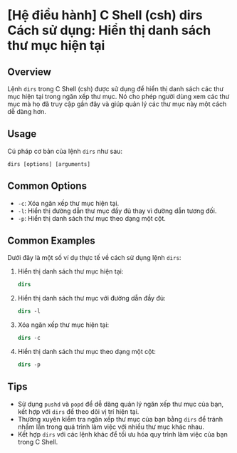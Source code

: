 # [Hệ điều hành] C Shell (csh) dirs Cách sử dụng: Hiển thị danh sách thư mục hiện tại

## Overview
Lệnh `dirs` trong C Shell (csh) được sử dụng để hiển thị danh sách các thư mục hiện tại trong ngăn xếp thư mục. Nó cho phép người dùng xem các thư mục mà họ đã truy cập gần đây và giúp quản lý các thư mục này một cách dễ dàng hơn.

## Usage
Cú pháp cơ bản của lệnh `dirs` như sau:

```
dirs [options] [arguments]
```

## Common Options
- `-c`: Xóa ngăn xếp thư mục hiện tại.
- `-l`: Hiển thị đường dẫn thư mục đầy đủ thay vì đường dẫn tương đối.
- `-p`: Hiển thị danh sách thư mục theo dạng một cột.

## Common Examples
Dưới đây là một số ví dụ thực tế về cách sử dụng lệnh `dirs`:

1. Hiển thị danh sách thư mục hiện tại:
   ```csh
   dirs
   ```

2. Hiển thị danh sách thư mục với đường dẫn đầy đủ:
   ```csh
   dirs -l
   ```

3. Xóa ngăn xếp thư mục hiện tại:
   ```csh
   dirs -c
   ```

4. Hiển thị danh sách thư mục theo dạng một cột:
   ```csh
   dirs -p
   ```

## Tips
- Sử dụng `pushd` và `popd` để dễ dàng quản lý ngăn xếp thư mục của bạn, kết hợp với `dirs` để theo dõi vị trí hiện tại.
- Thường xuyên kiểm tra ngăn xếp thư mục của bạn bằng `dirs` để tránh nhầm lẫn trong quá trình làm việc với nhiều thư mục khác nhau.
- Kết hợp `dirs` với các lệnh khác để tối ưu hóa quy trình làm việc của bạn trong C Shell.